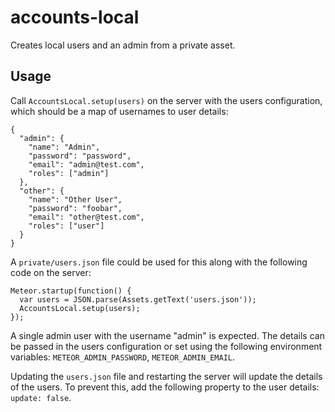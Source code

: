 # accounts-local

Creates local users and an admin from a private asset.

## Usage

Call `AccountsLocal.setup(users)` on the server with the users configuration, which should be a map of usernames to user details:

```
{
  "admin": {
    "name": "Admin",
    "password": "password",
    "email": "admin@test.com",
    "roles": ["admin"]
  },
  "other": {
    "name": "Other User",
    "password": "foobar",
    "email": "other@test.com",
    "roles": ["user"]
  }
}
```

A `private/users.json` file could be used for this along with the following code on the server:

```
Meteor.startup(function() {
  var users = JSON.parse(Assets.getText('users.json'));
  AccountsLocal.setup(users);
});
```

A single admin user with the username "admin" is expected. The details can be passed in the users configuration or set using the following environment variables: `METEOR_ADMIN_PASSWORD`, `METEOR_ADMIN_EMAIL`.

Updating the `users.json` file and restarting the server will update the details of the users. To prevent this, add the following property to the user details: `update: false`.

